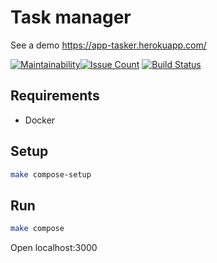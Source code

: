 # Task manager
See a demo https://app-tasker.herokuapp.com/

[![Maintainability](https://api.codeclimate.com/v1/badges/e06f38cd49c11781fb32/maintainability)](https://codeclimate.com/github/Rabinzon/project-lvl4-s263/maintainability)[![Issue Count](https://codeclimate.com/github/hexlet-boilerplates/koa-nodejs-application/badges/issue_count.svg)](https://codeclimate.com/github/hexlet-boilerplates/koa-nodejs-application)
[![Build Status](https://travis-ci.org/Rabinzon/project-lvl4-s263.svg?branch=master)](https://travis-ci.org/Rabinzon/project-lvl4-s263)

## Requirements

* Docker

## Setup

```sh
make compose-setup
```

## Run

```sh
make compose
```

Open localhost:3000
